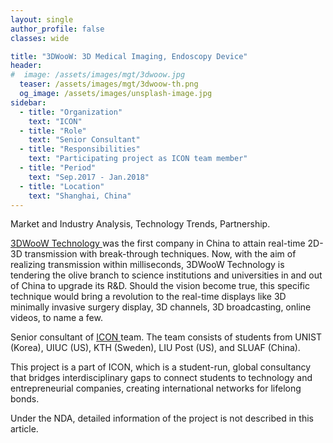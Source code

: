 ```yaml
---
layout: single
author_profile: false
classes: wide

title: "3DWooW: 3D Medical Imaging, Endoscopy Device"
header:
#  image: /assets/images/mgt/3dwoow.jpg
  teaser: /assets/images/mgt/3dwoow-th.png
  og_image: /assets/images/unsplash-image.jpg
sidebar:
  - title: "Organization"
    text: "ICON"
  - title: "Role"
    text: "Senior Consultant"
  - title: "Responsibilities"
    text: "Participating project as ICON team member" 
  - title: "Period"
    text: "Sep.2017 - Jan.2018"
  - title: "Location"
    text: "Shanghai, China" 
---
```


Market and Industry Analysis, Technology Trends, Partnership.

<a href="http://3dwoow.com/en/home.aspx" class="no-uline"> 3DWooW Technology </a> was the first company in China to attain real-time 2D-3D transmission with break-through techniques. Now, with the aim of realizing transmission within milliseconds, 3DWooW Technology is tendering the olive branch to science institutions and universities in and out of China to upgrade its R&D. Should the vision become true, this specific technique would bring a revolution to the real-time displays like 3D minimally invasive surgery display, 3D channels, 3D broadcasting, online videos, to name a few.

Senior consultant of <a href="https://www.linkedin.com/company/international-consulting-network---icon/" class="no-uline"> ICON </a> team. The team consists of students from UNIST (Korea), UIUC (US), KTH (Sweden), LIU Post (US), and SLUAF (China).

This project is a part of ICON, which is a student-run, global consultancy that bridges interdisciplinary gaps to connect students to technology and entrepreneurial companies, creating international networks for lifelong bonds. 

Under the NDA, detailed information of the project is not described in this article.